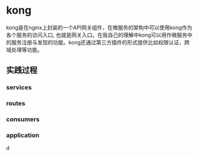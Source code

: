 # kong
kong是在nginx上封装的一个API网关组件，在微服务的架构中可以使用kong作为各个服务的访问入口, 也就是网关入口。在我自己的理解中kong可以用作微服务中的服务注册与发现的功能。kong还通过第三方插件的形式提供比如权限认证，跨域处理等功能。

## 实践过程
### services
### routes
### consumers
### application
d
<!--stackedit_data:
eyJoaXN0b3J5IjpbMTg3OTgwMTY5MiwtOTUwNDg1MTAwLDE0NT
E0NTk1OTddfQ==
-->
